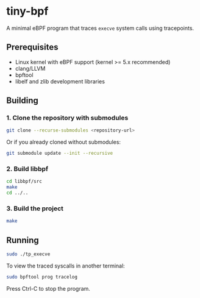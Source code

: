 # tiny-bpf

A minimal eBPF program that traces `execve` system calls using tracepoints.

## Prerequisites

- Linux kernel with eBPF support (kernel >= 5.x recommended)
- clang/LLVM
- bpftool
- libelf and zlib development libraries

## Building

### 1. Clone the repository with submodules

```bash
git clone --recurse-submodules <repository-url>
```

Or if you already cloned without submodules:

```bash
git submodule update --init --recursive
```

### 2. Build libbpf

```bash
cd libbpf/src
make
cd ../..
```

### 3. Build the project

```bash
make
```

## Running

```bash
sudo ./tp_execve
```

To view the traced syscalls in another terminal:

```bash
sudo bpftool prog tracelog
```

Press Ctrl-C to stop the program.
